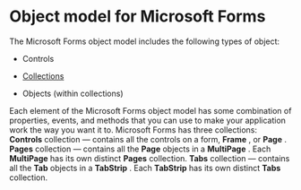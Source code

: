 
# Object model for Microsoft Forms

The Microsoft Forms object model includes the following types of object:



- Controls
    
- [Collections](b8bdf64f-5920-1ae9-16d0-b26d09524a30.md)
    
- Objects (within collections)
    

Each element of the Microsoft Forms object model has some combination of properties, events, and methods that you can use to make your application work the way you want it to.
Microsoft Forms has three collections:
 **Controls** collection — contains all the controls on a form, **Frame** , or **Page** .
 **Pages** collection — contains all the **Page** objects in a **MultiPage** . Each **MultiPage** has its own distinct **Pages** collection.
 **Tabs** collection — contains all the **Tab** objects in a **TabStrip** . Each **TabStrip** has its own distinct **Tabs** collection.
